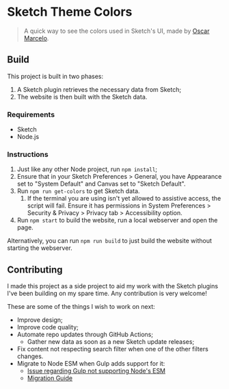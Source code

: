 # Sketch Theme Colors

> A quick way to see the colors used in Sketch's UI, made by [Oscar Marcelo](https://oscarmarcelo.com).



## Build

This project is built in two phases:
1. A Sketch plugin retrieves the necessary data from Sketch;
2. The website is then built with the Sketch data.

### Requirements

- Sketch
- Node.js

### Instructions

1. Just like any other Node project, run `npm install`;
2. Ensure that in your Sketch Preferences > General, you have Appearance set to "System Default" and Canvas set to "Sketch Default".
3. Run `npm run get-colors` to get Sketch data.
    1. If the terminal you are using isn't yet allowed to assistive access, the script will fail. Ensure it has permissions in System Preferences > Security & Privacy > Privacy tab > Accessibility option.
4. Run `npm start` to build the website, run a local webserver and open the page.

Alternatively, you can run `npm run build` to just build the website without starting the webserver.



## Contributing

I made this project as a side project to aid my work with the Sketch plugins I've been building on my spare time. Any contribution is very welcome!

These are some of the things I wish to work on next:

- Improve design;
- Improve code quality;
- Automate repo updates through GitHub Actions;
  - Gather new data as soon as a new Sketch update releases;
- Fix content not respecting search filter when one of the other filters changes.
- Migrate to Node ESM when Gulp adds support for it:
  - [Issue regarding Gulp not supporting Node's ESM](https://github.com/gulpjs/gulp/issues/2417)
  - [Migration Guide](https://gist.github.com/sindresorhus/a39789f98801d908bbc7ff3ecc99d99c#how-can-i-move-my-commonjs-project-to-esm)

